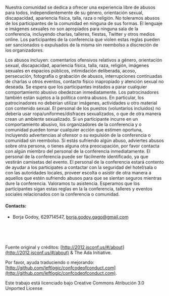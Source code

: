 
Nuestra comunidad se dedica a ofrecer una experiencia libre de abusos para todos, independientemente de su género, orientación sexual, discapacidad, apariencia física, talla, raza o religión. No toleramos abusos de los participantes de la comunidad en ninguna de sus formas. El lenguaje e imágenes sexuales no son apropiados para ninguna sala de la conferencia, incluyendo charlas, talleres, fiestas, Twitter y otros medios online. Los participantes de la conferencia que violen estas reglas pueden ser sancionados o expulsados de la misma sin reembolso a discreción de los organizadores.

Los abusos incluyen: comentarios ofensivos relativos a género, orientación sexual, discapacidad, apariencia física, talla, raza, religión, imágenes sexuales en espacios públicos, intimidación deliberada, acoso, persecución, fotografía o grabación de abusos, interrupciones continuadas de charlas u otros eventos, contacto físico inapropiado y atención sexual no deseada. Se espera que los participantes instados a parar cualquier comportamiento abusivo obedezcan inmediatamente. Los patrocinadores también están sujetos a la política contra abusos. En particular, los patrocinadores no deberían utilizar imágenes, actividades u otro material con contenido sexual. El personal de los puestos (voluntarios incluidos) no debería usar ropa/uniformes/disfraces sexualizados, o que de otra manera crean un ambiente sexualizado. Si un participante incurre en un comportamiento abusivo, los organizadores de la conferencia y o comunidad  pueden tomar cualquier acción que estimen oportuna, incluyendo advertencias al ofensor o su expulsión de la conferencia o comunidad  sin reembolso. Si estás sufriendo algún abuso, adviertes abusos sobre otra persona, o tienes alguna otra preocupación, por favor contacta con algún miembro del personal de la conferencia inmediatamente. El personal de la conferencia puede ser fácilmente identificado, ya que vestirán camisetas del evento. El personal de la conferencia estará contento de ayudar a los participates a contactar con la seguridad del hotel/sala o con las autoridades locales, proveer escolta o asistir de otra manera a aquellos que estén sufriendo abusos para que se sientan seguros mientras dure la conferencia. Valoramos tu asistencia. Esperamos que los participantes sigan estas reglas en la la conferencia, talleres y eventos sociales relacionados con la conferencia o comunidad.
<br/>

#### Contacts:

- Borja Godoy, 629714547, [borja.godoy.gago@gmail.com](mailto:borja.godoy.gago@gmail.com)

<br/>

<br/>

<br/>


Fuente original y créditos: [http://2012.jsconf.us/#/about](http://2012.jsconf.us/#/about) & The Ada Initiative.

Por favor, ayuda traduciendo o mejorando: [http://github.com/leftlogic/confcodeofconduct.com](http://github.com/leftlogic/confcodeofconduct.com).

Este trabajo está licenciado bajo Creative Commons Atribución 3.0 Unported License